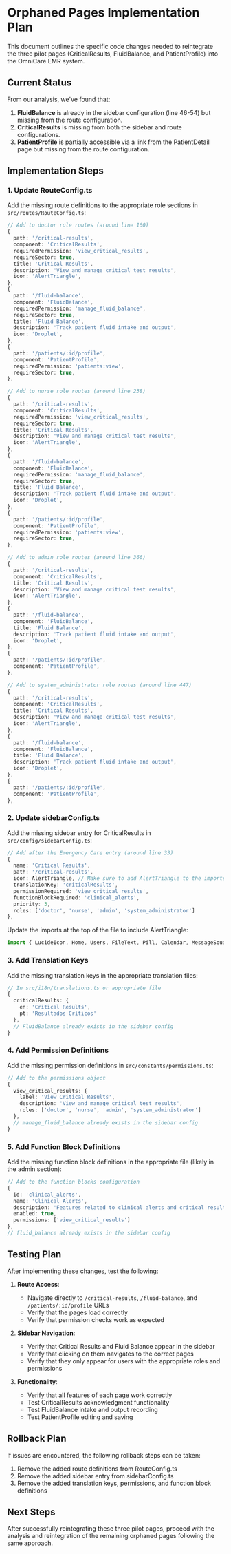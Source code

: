 # Orphaned Pages Implementation Plan

This document outlines the specific code changes needed to reintegrate the three pilot pages (CriticalResults, FluidBalance, and PatientProfile) into the OmniCare EMR system.

## Current Status

From our analysis, we've found that:

1. **FluidBalance** is already in the sidebar configuration (line 46-54) but missing from the route configuration.
2. **CriticalResults** is missing from both the sidebar and route configurations.
3. **PatientProfile** is partially accessible via a link from the PatientDetail page but missing from the route configuration.

## Implementation Steps

### 1. Update RouteConfig.ts

Add the missing route definitions to the appropriate role sections in `src/routes/RouteConfig.ts`:

```typescript
// Add to doctor role routes (around line 160)
{
  path: '/critical-results',
  component: 'CriticalResults',
  requiredPermission: 'view_critical_results',
  requireSector: true,
  title: 'Critical Results',
  description: 'View and manage critical test results',
  icon: 'AlertTriangle',
},
{
  path: '/fluid-balance',
  component: 'FluidBalance',
  requiredPermission: 'manage_fluid_balance',
  requireSector: true,
  title: 'Fluid Balance',
  description: 'Track patient fluid intake and output',
  icon: 'Droplet',
},
{
  path: '/patients/:id/profile',
  component: 'PatientProfile',
  requiredPermission: 'patients:view',
  requireSector: true,
},

// Add to nurse role routes (around line 238)
{
  path: '/critical-results',
  component: 'CriticalResults',
  requiredPermission: 'view_critical_results',
  requireSector: true,
  title: 'Critical Results',
  description: 'View and manage critical test results',
  icon: 'AlertTriangle',
},
{
  path: '/fluid-balance',
  component: 'FluidBalance',
  requiredPermission: 'manage_fluid_balance',
  requireSector: true,
  title: 'Fluid Balance',
  description: 'Track patient fluid intake and output',
  icon: 'Droplet',
},
{
  path: '/patients/:id/profile',
  component: 'PatientProfile',
  requiredPermission: 'patients:view',
  requireSector: true,
},

// Add to admin role routes (around line 366)
{
  path: '/critical-results',
  component: 'CriticalResults',
  title: 'Critical Results',
  description: 'View and manage critical test results',
  icon: 'AlertTriangle',
},
{
  path: '/fluid-balance',
  component: 'FluidBalance',
  title: 'Fluid Balance',
  description: 'Track patient fluid intake and output',
  icon: 'Droplet',
},
{
  path: '/patients/:id/profile',
  component: 'PatientProfile',
},

// Add to system_administrator role routes (around line 447)
{
  path: '/critical-results',
  component: 'CriticalResults',
  title: 'Critical Results',
  description: 'View and manage critical test results',
  icon: 'AlertTriangle',
},
{
  path: '/fluid-balance',
  component: 'FluidBalance',
  title: 'Fluid Balance',
  description: 'Track patient fluid intake and output',
  icon: 'Droplet',
},
{
  path: '/patients/:id/profile',
  component: 'PatientProfile',
},
```

### 2. Update sidebarConfig.ts

Add the missing sidebar entry for CriticalResults in `src/config/sidebarConfig.ts`:

```typescript
// Add after the Emergency Care entry (around line 33)
{
  name: 'Critical Results',
  path: '/critical-results',
  icon: AlertTriangle, // Make sure to add AlertTriangle to the imports at the top
  translationKey: 'criticalResults',
  permissionRequired: 'view_critical_results',
  functionBlockRequired: 'clinical_alerts',
  priority: 3,
  roles: ['doctor', 'nurse', 'admin', 'system_administrator']
},
```

Update the imports at the top of the file to include AlertTriangle:

```typescript
import { LucideIcon, Home, Users, FileText, Pill, Calendar, MessageSquare, Video, HelpCircle, ClipboardList, Bell, ListChecks, Activity, Droplet, Settings, BarChart, Stethoscope, BookUser, FileHeart, FlaskConical, ClipboardCheck, Siren, Shield, Package, AlertTriangle } from 'lucide-react';
```

### 3. Add Translation Keys

Add the missing translation keys in the appropriate translation files:

```typescript
// In src/i18n/translations.ts or appropriate file
{
  criticalResults: {
    en: 'Critical Results',
    pt: 'Resultados Críticos'
  },
  // FluidBalance already exists in the sidebar config
}
```

### 4. Add Permission Definitions

Add the missing permission definitions in `src/constants/permissions.ts`:

```typescript
// Add to the permissions object
{
  view_critical_results: {
    label: 'View Critical Results',
    description: 'View and manage critical test results',
    roles: ['doctor', 'nurse', 'admin', 'system_administrator']
  },
  // manage_fluid_balance already exists in the sidebar config
}
```

### 5. Add Function Block Definitions

Add the missing function block definitions in the appropriate file (likely in the admin section):

```typescript
// Add to the function blocks configuration
{
  id: 'clinical_alerts',
  name: 'Clinical Alerts',
  description: 'Features related to clinical alerts and critical results',
  enabled: true,
  permissions: ['view_critical_results']
},
// fluid_balance already exists in the sidebar config
```

## Testing Plan

After implementing these changes, test the following:

1. **Route Access**:
   - Navigate directly to `/critical-results`, `/fluid-balance`, and `/patients/:id/profile` URLs
   - Verify that the pages load correctly
   - Verify that permission checks work as expected

2. **Sidebar Navigation**:
   - Verify that Critical Results and Fluid Balance appear in the sidebar
   - Verify that clicking on them navigates to the correct pages
   - Verify that they only appear for users with the appropriate roles and permissions

3. **Functionality**:
   - Verify that all features of each page work correctly
   - Test CriticalResults acknowledgment functionality
   - Test FluidBalance intake and output recording
   - Test PatientProfile editing and saving

## Rollback Plan

If issues are encountered, the following rollback steps can be taken:

1. Remove the added route definitions from RouteConfig.ts
2. Remove the added sidebar entry from sidebarConfig.ts
3. Remove the added translation keys, permissions, and function block definitions

## Next Steps

After successfully reintegrating these three pilot pages, proceed with the analysis and reintegration of the remaining orphaned pages following the same approach.